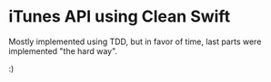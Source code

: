 # iTunes API using Clean Swift

Mostly implemented using TDD, but in favor of time, last parts were implemented "the hard way".

:)
